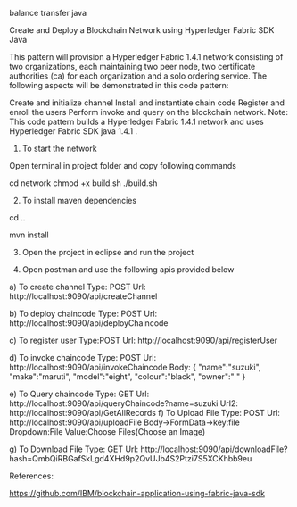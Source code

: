 

balance transfer java

Create and Deploy a Blockchain Network using Hyperledger Fabric SDK Java

This pattern will provision a Hyperledger Fabric 1.4.1 network consisting of two organizations, each maintaining two peer node, two certificate authorities (ca) for each organization and a solo ordering service. The following aspects will be demonstrated in this code pattern:

Create and initialize channel
Install and instantiate chain code
Register and enroll the users
Perform invoke and query on the blockchain network.
Note: This code pattern builds a Hyperledger Fabric 1.4.1 network and uses Hyperledger Fabric SDK java 1.4.1 .


1) To start the network

Open terminal in project folder and copy following commands

cd network
chmod +x build.sh
./build.sh


2) To install maven dependencies

cd ..

mvn install


3) Open the project in  eclipse and run the project 

4) Open postman and use the following apis provided below

a) To create channel
Type: POST
Url: http://localhost:9090/api/createChannel

b) To deploy chaincode
Type: POST
Url: http://localhost:9090/api/deployChaincode

c) To register user
Type:POST
Url: http://localhost:9090/api/registerUser

d) To invoke chaincode
Type: POST
Url: http://localhost:9090/api/invokeChaincode
Body: {
	"name":"suzuki",
	"make":"maruti",
	"model":"eight",
	"colour":"black",
	"owner":"  "
      }

e) To Query chaincode
Type: GET
Url: http://localhost:9090/api/queryChaincode?name=suzuki
Url2: http://localhost:9090/api/GetAllRecords
f) To Upload File
Type: POST
Url: http://localhost:9090/api/uploadFile
Body->FormData->key:file Dropdown:File Value:Choose Files(Choose an Image)

g) To Download File
Type: GET
Url: http://localhost:9090/api/downloadFile?hash=QmbQiRBGafSkLgd4XHd9p2QvUJb4S2Ptzi7S5XCKhbb9eu

References:

https://github.com/IBM/blockchain-application-using-fabric-java-sdk

